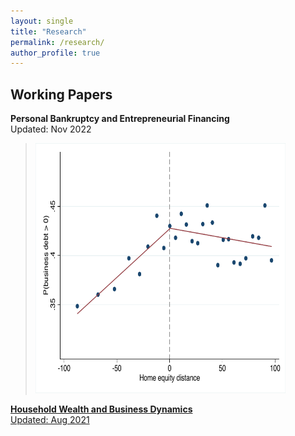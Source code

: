 ```yaml
---
layout: single
title: "Research"
permalink: /research/
author_profile: true
---
```


## Working Papers

**Personal Bankruptcy and Entrepreneurial Financing**  
Updated: Nov 2022  
><img src="/images/fig1.pdf" width="400" height="400"><br/>
><a href= "/images/fig1.pdf" target="_blank" >

**Household Wealth and Business Dynamics**  
Updated: Aug 2021
